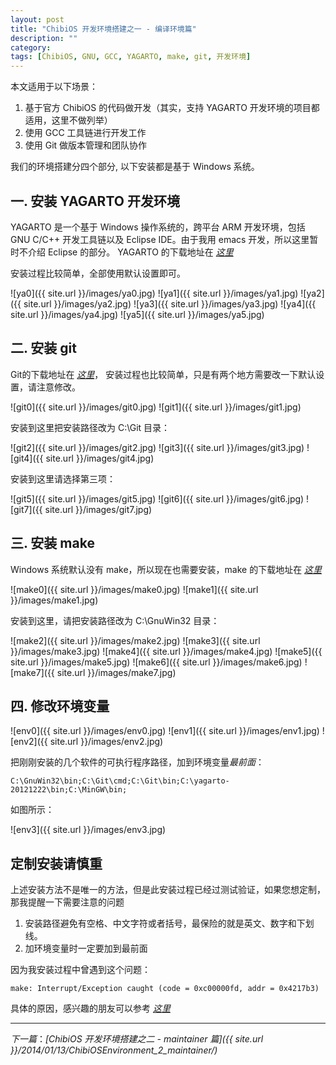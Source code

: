 ```yaml
---
layout: post
title: "ChibiOS 开发环境搭建之一 - 编译环境篇"
description: ""
category: 
tags: [ChibiOS, GNU, GCC, YAGARTO, make, git, 开发环境]
---
```


本文适用于以下场景：

1. 基于官方 ChibiOS 的代码做开发（其实，支持 YAGARTO 开发环境的项目都适用，这里不做列举）
2. 使用 GCC 工具链进行开发工作
3. 使用 Git 做版本管理和团队协作

我们的环境搭建分四个部分, 以下安装都是基于 Windows 系统。

## 一. 安装 YAGARTO 开发环境
YAGARTO 是一个基于 Windows 操作系统的，跨平台 ARM 开发环境，包括 GNU C/C++ 开发工具链以及 Eclipse IDE。由于我用 emacs 开发，所以这里暂时不介绍 Eclipse 的部分。 YAGARTO 的下载地址在 *[这里](http://sourceforge.net/projects/yagarto/)*

安装过程比较简单，全部使用默认设置即可。

![ya0]({{ site.url }}/images/ya0.jpg)
![ya1]({{ site.url }}/images/ya1.jpg)
![ya2]({{ site.url }}/images/ya2.jpg)
![ya3]({{ site.url }}/images/ya3.jpg)
![ya4]({{ site.url }}/images/ya4.jpg)
![ya5]({{ site.url }}/images/ya5.jpg)

## 二. 安装 git
Git的下载地址在 *[这里](http://git-scm.com/)*， 安装过程也比较简单，只是有两个地方需要改一下默认设置，请注意修改。

![git0]({{ site.url }}/images/git0.jpg)
![git1]({{ site.url }}/images/git1.jpg)

安装到这里把安装路径改为 C:\Git 目录：

![git2]({{ site.url }}/images/git2.jpg)
![git3]({{ site.url }}/images/git3.jpg)
![git4]({{ site.url }}/images/git4.jpg)

安装到这里请选择第三项：

![git5]({{ site.url }}/images/git5.jpg)
![git6]({{ site.url }}/images/git6.jpg)
![git7]({{ site.url }}/images/git7.jpg)

## 三. 安装 make
Windows 系统默认没有 make，所以现在也需要安装，make 的下载地址在 *[这里](http://gnuwin32.sourceforge.net/downlinks/make.php)*

![make0]({{ site.url }}/images/make0.jpg)
![make1]({{ site.url }}/images/make1.jpg)

安装到这里，请把安装路径改为 C:\GnuWin32 目录：

![make2]({{ site.url }}/images/make2.jpg)
![make3]({{ site.url }}/images/make3.jpg)
![make4]({{ site.url }}/images/make4.jpg)
![make5]({{ site.url }}/images/make5.jpg)
![make6]({{ site.url }}/images/make6.jpg)
![make7]({{ site.url }}/images/make7.jpg)

## 四. 修改环境变量
![env0]({{ site.url }}/images/env0.jpg)
![env1]({{ site.url }}/images/env1.jpg)
![env2]({{ site.url }}/images/env2.jpg)

把刚刚安装的几个软件的可执行程序路径，加到环境变量*最前面*：

	C:\GnuWin32\bin;C:\Git\cmd;C:\Git\bin;C:\yagarto-20121222\bin;C:\MinGW\bin;

如图所示：

![env3]({{ site.url }}/images/env3.jpg)


## 定制安装请慎重
上述安装方法不是唯一的方法，但是此安装过程已经过测试验证，如果您想定制，那我提醒一下需要注意的问题

1. 安装路径避免有空格、中文字符或者括号，最保险的就是英文、数字和下划线。
2. 加环境变量时一定要加到最前面

因为我安装过程中曾遇到这个问题：

	make: Interrupt/Exception caught (code = 0xc00000fd, addr = 0x4217b3)

具体的原因，感兴趣的朋友可以参考 *[这里](http://hdrlab.org.nz/articles/windows-development/make-interrupt-exception-caught-code-0xc00000fd-addr-0x4217b/)*

-------------------------------------------------------------------------------

*下一篇*：*[ChibiOS 开发环境搭建之二 - maintainer 篇]({{ site.url }}/2014/01/13/ChibiOSEnvironment_2_maintainer/)*

